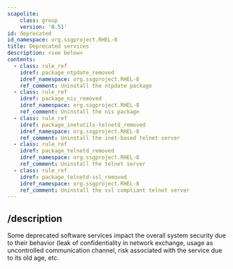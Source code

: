```yaml
---
scapolite:
    class: group
    version: '0.51'
id: deprecated
id_namespace: org.ssgproject.RHEL-8
title: Deprecated services
description: <see below>
contents:
  - class: rule_ref
    idref: package_ntpdate_removed
    idref_namespace: org.ssgproject.RHEL-8
    ref_comment: Uninstall the ntpdate package
  - class: rule_ref
    idref: package_nis_removed
    idref_namespace: org.ssgproject.RHEL-8
    ref_comment: Uninstall the nis package
  - class: rule_ref
    idref: package_inetutils-telnetd_removed
    idref_namespace: org.ssgproject.RHEL-8
    ref_comment: Uninstall the inet-based telnet server
  - class: rule_ref
    idref: package_telnetd_removed
    idref_namespace: org.ssgproject.RHEL-8
    ref_comment: Uninstall the telnet server
  - class: rule_ref
    idref: package_telnetd-ssl_removed
    idref_namespace: org.ssgproject.RHEL-8
    ref_comment: Uninstall the ssl compliant telnet server
---
```



## /description

Some
deprecated software services impact the overall system security due to
their behavior (leak of confidentiality in network exchange, usage as
uncontrolled communication channel, risk associated with the service due
to its old age, etc.
